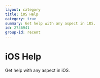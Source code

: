 ```yaml
---
layout: category
title: iOS Help
category: true
summary: Get help with any aspect in iOS.
id: 2736941
group-id: recent
---
```


# iOS Help
Get help with any aspect in iOS.
